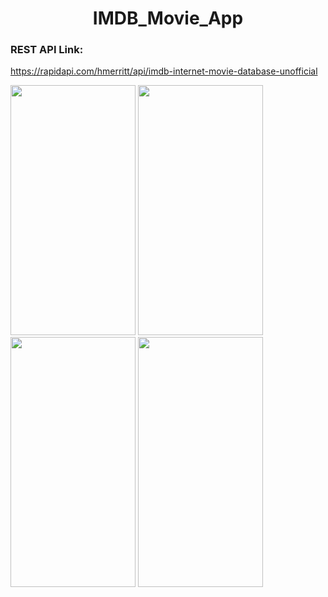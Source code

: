   <h1 align="center">IMDB_Movie_App </h1> 

### REST API Link:
https://rapidapi.com/hmerritt/api/imdb-internet-movie-database-unofficial



<img src="https://user-images.githubusercontent.com/91980956/150684537-486e8cce-9f00-4a1d-a695-2e4d2b26aad3.jpg" width="200" height="400" />

<img src="https://user-images.githubusercontent.com/91980956/151021060-303c44e9-aa8e-47e4-9463-a9eff7a8d18b.jpg" width="200" height="400" />
<img src="https://user-images.githubusercontent.com/91980956/151406054-2512d649-416b-4a92-bcc8-72846e667df4.jpg" width="200" height="400" />
<img src="https://user-images.githubusercontent.com/91980956/151500764-07b4fe7f-a24d-4ef7-8d29-cbef2f58079b.jpg" width="200" height="400" />


